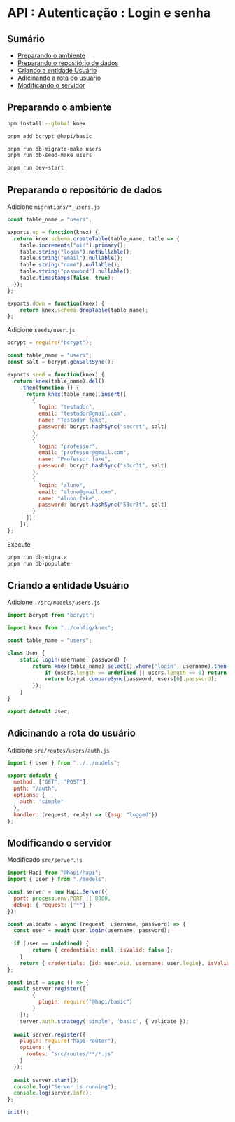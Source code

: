 # API : Autenticação : Login e senha <!-- omit in toc -->

## Sumário <!-- omit in toc -->

- [Preparando o ambiente](#preparando-o-ambiente)
- [Preparando o repositório de dados](#preparando-o-reposit%c3%b3rio-de-dados)
- [Criando a entidade Usuário](#criando-a-entidade-usu%c3%a1rio)
- [Adicinando a rota do usuário](#adicinando-a-rota-do-usu%c3%a1rio)
- [Modificando o servidor](#modificando-o-servidor)


## Preparando o ambiente

```sh
npm install --global knex

pnpm add bcrypt @hapi/basic

pnpm run db-migrate-make users
pnpm run db-seed-make users

pnpm run dev-start
```

## Preparando o repositório de dados

Adicione `migrations/*_users.js`

```js
const table_name = "users";

exports.up = function(knex) {
  return knex.schema.createTable(table_name, table => {
    table.increments("oid").primary();
    table.string("login").notNullable();
    table.string("email").nullable();
    table.string("name").nullable();
    table.string("password").nullable();
    table.timestamps(false, true);
  });
};

exports.down = function(knex) {
    return knex.schema.dropTable(table_name);
};
```

Adicione `seeds/user.js`

```js
bcrypt = require("bcrypt");

const table_name = "users";
const salt = bcrypt.genSaltSync();

exports.seed = function(knex) {
  return knex(table_name).del()
    .then(function () {
      return knex(table_name).insert([
        {
          login: "testador", 
          email: "testador@gmail.com", 
          name: "Testador fake", 
          password: bcrypt.hashSync("secret", salt)
        },
        {
          login: "professor", 
          email: "professor@gmail.com", 
          name: "Professor fake", 
          password: bcrypt.hashSync("s3cr3t", salt)
        },
        {
          login: "aluno", 
          email: "aluno@gmail.com", 
          name: "Aluno fake", 
          password: bcrypt.hashSync("53cr3t", salt)
        }
      ]);
    });
};
```

Execute

```bash
pnpm run db-migrate
pnpm run db-populate
```

## Criando a entidade Usuário

Adicione `./src/models/users.js`

```js
import bcrypt from "bcrypt";

import knex from "../config/knex";

const table_name = "users";

class User {
    static login(username, password) {
        return knex(table_name).select().where('login', username).then(users => {
            if (users.length == undefined || users.length == 0) return false;
            return bcrypt.compareSync(password, users[0].password);
        });
    }
}

export default User;
```

## Adicinando a rota do usuário

Adicione `src/routes/users/auth.js`

```js
import { User } from "../../models";

export default {
  method: ["GET", "POST"],
  path: "/auth",
  options: {
    auth: "simple"
  },
  handler: (request, reply) => ({msg: "logged"})
};
```

## Modificando o servidor

Modificado `src/server.js`

```js
import Hapi from "@hapi/hapi";
import { User } from "./models";

const server = new Hapi.Server({
  port: process.env.PORT || 8000,
  debug: { request: ["*"] }
});

const validate = async (request, username, password) => {
  const user = await User.login(username, password);
	
  if (user == undefined) {
	    return { credentials: null, isValid: false };
	}
	return { credentials: {id: user.oid, username: user.login}, isValid: true };
};

const init = async () => {
  await server.register([
	    {
	      plugin: require("@hapi/basic")
	    }
	]);
	server.auth.strategy('simple', 'basic', { validate });
	
  await server.register({
    plugin: require("hapi-router"),
    options: {
      routes: "src/routes/**/*.js"
    }
  });
  
  await server.start();
  console.log("Server is running");
  console.log(server.info);
};

init();
```

